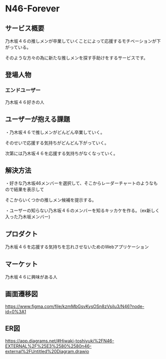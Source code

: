 # N46-Forever

## サービス概要
乃木坂４６の推しメンが卒業していくことによって応援するモチベーションが下がっている。

そのような方々の為に新たな推しメンを探す手助けをするサービスです。

## 登場人物
### エンドユーザー

乃木坂４６好きの人

## ユーザーが抱える課題
・乃木坂４６で推しメンがどんどん卒業していく。

そのせいで応援する気持ちがどんどん下がっていく。

次第には乃木坂４６を応援する気持ちがなくなっていく。


## 解決方法
・好きな乃木坂46メンバーを選択して、そこからレーダーチャートのようなもので結果を表示して

そこからいくつかの推しメン候補を提示する。

・ユーザーの知らない乃木坂４６のメンバーを知るキッカケを作る。（ex新しく入った乃木坂メンバー)

## プロダクト
乃木坂４６を応援する気持ちを忘れさせないためのWebアプリケーション

## マーケット
乃木坂４６に興味がある人

## 画面遷移図
https://www.figma.com/file/kzmMbGsvKysOSn8zVsiIu3/N46?node-id=0%3A1

## ER図
https://app.diagrams.net/#Hiwaki-toshiyuki%2FN46-EXTERNAL%2F%25E3%2580%2580n46-external%2FUntitled%20Diagram.drawio
